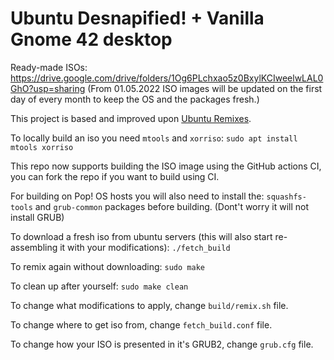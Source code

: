 # Ubuntu Desnapified! + Vanilla Gnome 42 desktop

Ready-made ISOs: https://drive.google.com/drive/folders/1Og6PLchxao5z0BxylKCIweelwLAL0GhO?usp=sharing
(From 01.05.2022 ISO images will be updated on the first day of every month to keep the OS and the packages fresh.)

This project is based and improved upon [Ubuntu Remixes](https://gitlab.com/ubuntu-unity/ubuntu-remixes).

To locally build an iso you need `mtools` and `xorriso`: 
```sudo apt install mtools xorriso```

This repo now supports building the ISO image using the GitHub actions CI, you can fork the repo if you want to build using CI.

For building on Pop! OS hosts you will also need to install the: ```squashfs-tools``` and ```grub-common``` packages before building. (Dont't worry it will not install GRUB)

To download a fresh iso from ubuntu servers (this will also start re-assembling it with your modifications): 
```./fetch_build```


To remix again without downloading:
```sudo make```

To clean up after yourself:
```sudo make clean```

To change what modifications to apply, change `build/remix.sh` file.

To change where to get iso from, change `fetch_build.conf` file.

To change how your ISO is presented in it's GRUB2, change `grub.cfg` file.
